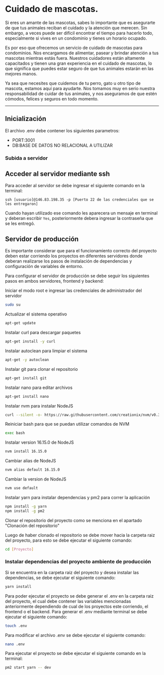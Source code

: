 # Cuidado de mascotas.

Si eres un amante de las mascotas, sabes lo importante que es asegurarte de que tus animales reciban el cuidado y la atención que merecen. Sin embargo, a veces puede ser difícil encontrar el tiempo para hacerlo todo, especialmente si vives en un condominio y tienes un horario ocupado.

Es por eso que ofrecemos un servicio de cuidado de mascotas para condominios. Nos encargamos de alimentar, pasear y brindar atención a tus mascotas mientras estás fuera. Nuestros cuidadores están altamente capacitados y tienen una gran experiencia en el cuidado de mascotas, lo que significa que puedes estar seguro de que tus animales estarán en las mejores manos.

Ya sea que necesites que cuidemos de tu perro, gato u otro tipo de mascota, estamos aquí para ayudarte. Nos tomamos muy en serio nuestra responsabilidad de cuidar de tus animales, y nos aseguramos de que estén cómodos, felices y seguros en todo momento.

---------------------------------------------------------------------------------------------------------------------------------------------------------------------
## Inicialización 

El archivo .env debe contener los siguientes parametros:

- PORT:3001
- DB:BASE DE DATOS NO RELACIONAL A UTILIZAR


### Subida a servidor

## **Acceder al servidor mediante ssh**
Para acceder al servidor se debe ingresar el siguiente comando en la terminal:
```
ssh [usuario]@146.83.198.35 -p [Puerto 22 de las credenciales que se les entregaron]
```

Cuando hayan utilizado ese comando les aparecera un mensaje en terminal y deberan escribir ``Yes``, posteriormente debera ingresar la contraseña que se les entregó.

## **Servidor de producción**
Es importante considerar que para el funcionamiento correcto del proyecto deben estar corriendo los proyectos en diferentes servidores donde deberan realizarse los pasos de instalación de dependencias y configuración de variables de entorno.

Para configurar el servidor de producción se debe seguir los siguientes pasos en ambos servidores, frontend y backend:


Iniciar el modo root e ingresar las credenciales de administrador del servidor
```bash
sudo su
```

Actualizar el sistema operativo
```bash
apt-get update
```

Instalar curl para descargar paquetes
```bash
apt-get install -y curl
```

Instalar autoclean para limpiar el sistema
```bash
apt-get -y autoclean
```

Instalar git para clonar el repositorio
```bash
apt-get install git
```

Instalar nano para editar archivos
```bash
apt-get install nano
```

Instalar nvm para instalar NodeJS
```bash
curl --silent -o- https://raw.githubusercontent.com/creationix/nvm/v0.31.2/install.sh | bash
```
Reiniciar bash para que se puedan utilizar comandos de NVM

```bash
exec bash
```

Instalar version 16.15.0 de NodeJS
```bash
nvm install 16.15.0
```
Cambiar alias de NodeJS
```bash
nvm alias default 16.15.0
```
Cambiar la version de NodeJS
```bash
nvm use default
```

Instalar yarn para instalar dependencias y pm2 para correr la aplicación
```bash
npm install -g yarn
npm install -g pm2
```

Clonar el repositorio del proyecto como se menciona en el apartado "Clonación del repositorio"


Luego de haber clonado el repositorio se debe mover hacia la carpeta raiz del proyecto, para esto se debe ejecutar el siguiente comando:

```bash
cd [Proyecto]
```

### **Instalar dependencias del proyecto ambiente de producción**

Si se encuentra en la carpeta raiz del proyecto y desea instalar las dependencias, se debe ejecutar el siguiente comando:

```bash
yarn install
```

Para poder ejecutar el proyecto se debe generar el .env en la carpeta raiz del proyecto, el cual debe contener las variables mencionadas anteriormente dependiendo de cual de los proyectos este corriendo, el frontend o el backend. Para generar el .env mediante terminal se debe ejecutar el siguiente comando:

```bash
touch .env
```

Para modificar el archivo .env se debe ejecutar el siguiente comando:

```bash
nano .env
```

Para ejecutar el proyecto se debe ejecutar el siguiente comando en la terminal:

```bash
pm2 start yarn -- dev
```

